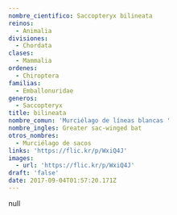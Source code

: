 ```yaml
---
nombre_cientifico: Saccopteryx bilineata
reinos:
  - Animalia
divisiones:
  - Chordata
clases:
  - Mammalia
ordenes:
  - Chiroptera
familias:
  - Emballonuridae
generos:
  - Saccopteryx
title: bilineata
nombre_comun: 'Murciélago de líneas blancas '
nombre_ingles: Greater sac-winged bat
otros_nombres:
  - Murciélago de sacos
links: 'https://flic.kr/p/WxiQ4J'
images:
  - url: 'https://flic.kr/p/WxiQ4J'
draft: 'false'
date: 2017-09-04T01:57:20.171Z
---
```

null
